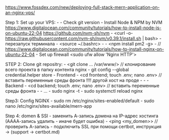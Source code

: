 https://www.fossdex.com/new/deploying-full-stack-mern-application-on-an-nginx-vps/

Step 1: Set up your VPS:
    - <sudo apt update>
    - Check git version
    - Install Node & NPM by NVM
        https://www.digitalocean.com/community/tutorials/how-to-install-node-js-on-ubuntu-22-04
        https://github.com/nvm-sh/nvm
            - <curl -o- https://raw.githubusercontent.com/nvm-sh/nvm/v0.39.1/install.sh | bash>
            - перезапуск терминала
            - <source ~/.bashrc>
            - <nvm install v18.15.0>
    - <npm install pm2 -g>
    - <sudo apt install nginx> // https://www.digitalocean.com/community/tutorials/how-to-install-nginx-on-ubuntu-22-04
        - Set up firewall <sudo ufw allow 'Nginx HTTP'>
    
STEP 2: Clone git repositry:
    - <git clone ... /var/www/> // клонирование всего проекта в папку контента nginx
        - git config --global credential.helper store
    - Frontend
        - <cd frontend; touch .env; nano .env> // вставить переменные среды фронта !!!! другой хост на проде
        - <npm install>
        - <npm run build>
    - Backend
        - <cd backend; touch .env; nano .env> // вставить переменные среды фронта
        - <pm2 start index.js>
        - ...
        - sudo nginx -t
        - sudo systemctl reload nginx

Step3: Config NGINX
    - sudo rm /etc/nginx/sites-enabled/default
    - sudo nano /etc/nginx/sites-available/mern-app

Step 4: domen & SSl
    - заменить А-запись домена на IP-адрес хостинга (АААА-запись удалить - иначе будет ошибка)
        - <ping <my_domen>> // проверить А-запись
    - подключить SSL при помощи certbot, инструкция -> (support -> certbot.md)







